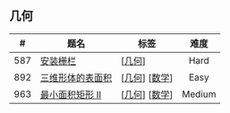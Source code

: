 <!--|This file generated by command(leetcode tag); DO NOT EDIT.            |-->
<!--+----------------------------------------------------------------------+-->
<!--|@author    Openset <openset.wang@gmail.com>                           |-->
<!--|@link      https://github.com/openset                                 |-->
<!--|@home      https://github.com/openset/leetcode                        |-->
<!--+----------------------------------------------------------------------+-->

## 几何

| # | 题名 | 标签 | 难度 |
| :-: | - | - | :-: |
| 587 | [安装栅栏](https://github.com/openset/leetcode/tree/master/problems/erect-the-fence) | [[几何](https://github.com/openset/leetcode/tree/master/tag/geometry)]  | Hard |
| 892 | [三维形体的表面积](https://github.com/openset/leetcode/tree/master/problems/surface-area-of-3d-shapes) | [[几何](https://github.com/openset/leetcode/tree/master/tag/geometry)] [[数学](https://github.com/openset/leetcode/tree/master/tag/math)]  | Easy |
| 963 | [最小面积矩形 II](https://github.com/openset/leetcode/tree/master/problems/minimum-area-rectangle-ii) | [[几何](https://github.com/openset/leetcode/tree/master/tag/geometry)] [[数学](https://github.com/openset/leetcode/tree/master/tag/math)]  | Medium |
